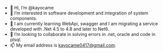 - 👋 Hi, I’m @kayocame
- 👀 I’m interested in software development and integration of system components.
- 🌱 I am currently learning WebApi, swagger and I am migrating a service developed with .Net 4.5 to 4.8 and later to Net6.
- 💞️ I’m looking to collaborate in solving errors in .net, oracle and code in plsql.
- 📫 My email address is kayocame0417@gmail.com.

<!---
kayocame/kayocame is a ✨ special ✨ repository because its `README.md` (this file) appears on your GitHub profile.
You can click the Preview link to take a look at your changes.
--->
